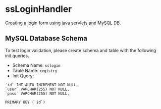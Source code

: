# ssLoginHandler
 Creating a login form using java servlets and MySQL DB.

## MySQL Database Schema

To test login validation, please create schema and table with the following init queries.

* Schema Name: `sslogin`
* Table Name: `registry`
* Init Query: 
```
`id` INT AUTO_INCREMENT NOT NULL,
`user` VARCHAR(255) NOT NULL,
`pass` VARCHAR(255) NOT NULL,

PRIMARY KEY (`id`)
```
 
